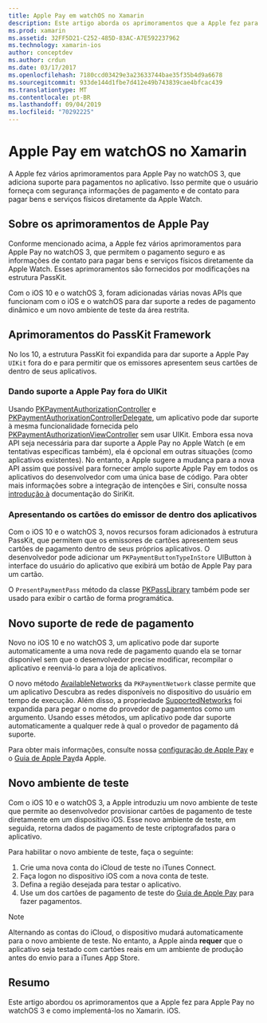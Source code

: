 ```yaml
---
title: Apple Pay em watchOS no Xamarin
description: Este artigo aborda os aprimoramentos que a Apple fez para Apple Pay no watchOS 3 e como implementá-los no Xamarin. iOS para Apple Watch.
ms.prod: xamarin
ms.assetid: 32FF5D21-C252-485D-83AC-A7E592237962
ms.technology: xamarin-ios
author: conceptdev
ms.author: crdun
ms.date: 03/17/2017
ms.openlocfilehash: 7180ccd03429e3a23633744bae35f35b4d9a6678
ms.sourcegitcommit: 933de144d1fbe7d412e49b743839cae4bfcac439
ms.translationtype: MT
ms.contentlocale: pt-BR
ms.lasthandoff: 09/04/2019
ms.locfileid: "70292225"
---
```

# <a name="apple-pay-on-watchos-in-xamarin"></a>Apple Pay em watchOS no Xamarin

A Apple fez vários aprimoramentos para Apple Pay no watchOS 3, que adiciona suporte para pagamentos no aplicativo. Isso permite que o usuário forneça com segurança informações de pagamento e de contato para pagar bens e serviços físicos diretamente da Apple Watch.


## <a name="about-apple-pay-enhancements"></a>Sobre os aprimoramentos de Apple Pay

Conforme mencionado acima, a Apple fez vários aprimoramentos para Apple Pay no watchOS 3, que permitem o pagamento seguro e as informações de contato para pagar bens e serviços físicos diretamente da Apple Watch. Esses aprimoramentos são fornecidos por modificações na estrutura PassKit.

Com o iOS 10 e o watchOS 3, foram adicionadas várias novas APIs que funcionam com o iOS e o watchOS para dar suporte a redes de pagamento dinâmico e um novo ambiente de teste da área restrita.

## <a name="passkit-framework-enhancements"></a>Aprimoramentos do PassKit Framework

No Ios 10, a estrutura PassKit foi expandida para dar suporte a Apple Pay `UIKit` fora do e para permitir que os emissores apresentem seus cartões de dentro de seus aplicativos. 

### <a name="supporting-apple-pay-outside-of-uikit"></a>Dando suporte a Apple Pay fora do UIKit

Usando [PKPaymentAuthorizationController](https://developer.apple.com/reference/passkit/pkpaymentauthorizationcontroller) e [PKPaymentAuthorixationControllerDelegate](https://developer.apple.com/reference/passkit/pkpaymentauthorizationcontrollerdelegate), um aplicativo pode dar suporte à mesma funcionalidade fornecida pelo [PKPaymentAuthorizationViewController](https://developer.apple.com/reference/passkit/pkpaymentauthorizationviewcontroller) sem usar UIKit. Embora essa nova API seja necessária para dar suporte a Apple Pay no Apple Watch (e em tentativas específicas também), ela é opcional em outras situações (como aplicativos existentes). No entanto, a Apple sugere a mudança para a nova API assim que possível para fornecer amplo suporte Apple Pay em todos os aplicativos do desenvolvedor com uma única base de código. Para obter mais informações sobre a integração de intenções e Siri, consulte nossa [introdução à](~/ios/platform/sirikit/index.md) documentação do SiriKit.

### <a name="presenting-issuer-cards-from-within-apps"></a>Apresentando os cartões do emissor de dentro dos aplicativos

Com o iOS 10 e o watchOS 3, novos recursos foram adicionados à estrutura PassKit, que permitem que os emissores de cartões apresentem seus cartões de pagamento dentro de seus próprios aplicativos. O desenvolvedor pode adicionar um `PKPaymentButtonTypeInStore` UIButton à interface do usuário do aplicativo que exibirá um botão de Apple Pay para um cartão.

O `PresentPaymentPass` método da classe [PKPassLibrary](https://developer.apple.com/reference/passkit/pkpasslibrary) também pode ser usado para exibir o cartão de forma programática.

## <a name="new-payment-network-support"></a>Novo suporte de rede de pagamento

Novo no iOS 10 e no watchOS 3, um aplicativo pode dar suporte automaticamente a uma nova rede de pagamento quando ela se tornar disponível sem que o desenvolvedor precise modificar, recompilar o aplicativo e reenviá-lo para a loja de aplicativos.

O novo método [AvailableNetworks](https://developer.apple.com/reference/passkit/pkpaymentrequest/1833288-availablenetworks) da `PKPaymentNetwork` classe permite que um aplicativo Descubra as redes disponíveis no dispositivo do usuário em tempo de execução. Além disso, a propriedade [SupportedNetworks](https://developer.apple.com/reference/passkit/pkpaymentrequest/1619329-supportednetworks) foi expandida para pegar o nome do provedor de pagamentos como um argumento. Usando esses métodos, um aplicativo pode dar suporte automaticamente a qualquer rede à qual o provedor de pagamento dá suporte.

Para obter mais informações, consulte nossa [configuração de Apple Pay](~/ios/platform/apple-pay.md) e o [Guia de Apple Pay](https://developer.apple.com/apple-pay/)da Apple.

## <a name="new-testing-environment"></a>Novo ambiente de teste

Com o iOS 10 e o watchOS 3, a Apple introduziu um novo ambiente de teste que permite ao desenvolvedor provisionar cartões de pagamento de teste diretamente em um dispositivo iOS. Esse novo ambiente de teste, em seguida, retorna dados de pagamento de teste criptografados para o aplicativo.

Para habilitar o novo ambiente de teste, faça o seguinte:

1. Crie uma nova conta do iCloud de teste no iTunes Connect.
2. Faça logon no dispositivo iOS com a nova conta de teste.
3. Defina a região desejada para testar o aplicativo.
4. Use um dos cartões de pagamento de teste do [Guia de Apple Pay](https://developer.apple.com/apple-pay/) para fazer pagamentos.

> [!NOTE]
> Alternando as contas do iCloud, o dispositivo mudará automaticamente para o novo ambiente de teste. No entanto, a Apple ainda **requer** que o aplicativo seja testado com cartões reais em um ambiente de produção antes do envio para a iTunes App Store.

## <a name="summary"></a>Resumo

Este artigo abordou os aprimoramentos que a Apple fez para Apple Pay no watchOS 3 e como implementá-los no Xamarin. iOS.
